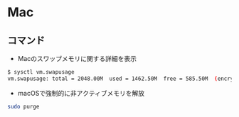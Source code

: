 # Mac

## コマンド

- Macのスワップメモリに関する詳細を表示

```sh
$ sysctl vm.swapusage
vm.swapusage: total = 2048.00M  used = 1462.50M  free = 585.50M  (encrypted)
```

- macOSで強制的に非アクティブメモリを解放

```sh
sudo purge
```
